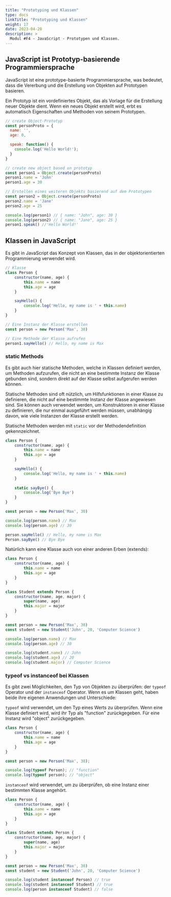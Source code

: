 ```yaml
---
title: "Prototyping und Klassen"
type: docs
linkTitle: "Prototyping und Klassen"
weight: 17
date: 2023-04-20
description: >
  Modul #F4 - JavaScript - Prototypen und Klassen.
---
```


## JavaScript ist Prototyp-basierende Programmiersprache
JavaScript ist eine prototype-basierte Programmiersprache, was bedeutet, dass die Vererbung und die Erstellung von Objekten auf Prototypen basieren.

Ein Prototyp ist ein vordefiniertes Objekt, das als Vorlage für die Erstellung neuer Objekte dient. Wenn ein neues Objekt erstellt wird, erbt es automatisch Eigenschaften und Methoden von seinem Prototypen.

```javascript
// create Object-Prototyp
const personProto = {
  name: '',
  age: 0,

  speak: function() {
    console.log('Hello World!');
  }
}

// create new object based on prototyp
const person1 = Object.create(personProto)
person1.name = 'John'
person1.age = 30

// Erstellen eines weiteren Objekts basierend auf dem Prototypen
const person2 = Object.create(personProto)
person2.name = 'Jane'
person2.age = 25

console.log(person1) // { name: "John", age: 30 }
console.log(person2) // { name: "Jane", age: 25 }
person1.speak() //'Hello World!'
```

## Klassen in JavaScript
Es gibt in JavaScript das Konzept von Klassen, das in der objektorientierten Programmierung verwendet wird.
```javascript
// Klasse
class Person {
    constructor(name, age) {
        this.name = name
        this.age = age
    }

    sayHello() {
        console.log('Hello, my name is ' + this.name)
    }
}

// Eine Instanz der Klasse erstellen
const person = new Person('Max', 30)

// Eine Methode der Klasse aufrufen
person1.sayHello() // Hello, my name is Max
```

### static Methods
Es gibt auch hier statische Methoden, welche in Klassen definiert werden, um Methoden aufzurufen, die nicht an eine bestimmte Instanz der Klasse gebunden sind, sondern direkt auf der Klasse selbst aufgerufen werden können.

Statische Methoden sind oft nützlich, um Hilfsfunktionen in einer Klasse zu definieren, die nicht auf eine bestimmte Instanz der Klasse angewiesen sind. Sie können auch verwendet werden, um Konstruktoren in einer Klasse zu definieren, die nur einmal ausgeführt werden müssen, unabhängig davon, wie viele Instanzen der Klasse erstellt werden.

Statische Methoden werden mit `static` vor der Methodendefinition gekennzeichnet.
```javascript
class Person {
    constructor(name, age) {
        this.name = name
        this.age = age
    }

    sayHello() {
        console.log('Hello, my name is ' + this.name)
    }
    
    static sayBye() {
        console.log('Bye Bye')
    }
}

const person = new Person('Max', 30)

console.log(person.name) // Max
console.log(person.age) // 30

person.sayHello() // Hello, my name is Max
Person.sayBye() // Bye Bye
```

Natürlich kann eine Klasse auch von einer anderen Erben (extends):
```javascript
class Person {
    constructor(name, age) {
        this.name = name
        this.age = age
    }
}

class Student extends Person {
    constructor(name, age, major) {
        super(name, age)
        this.major = major
    }
}

const person = new Person('Max', 30)
const student = new Student('John', 20, 'Computer Science')

console.log(person.name) // Max
console.log(person.age) // 30

console.log(student.name) // John
console.log(student.age) // 20
console.log(student.major) // Computer Science
```

### typeof vs instanceof bei Klassen
Es gibt zwei Möglichkeiten, den Typ von Objekten zu überprüfen: der `typeof` Operator und der `instanceof` Operator. Wenn es um Klassen geht, haben beide ihre eigenen Anwendungen und Unterschiede:

`typeof` wird verwendet, um den Typ eines Werts zu überprüfen. Wenn eine Klasse definiert wird, wird ihr Typ als "function" zurückgegeben. Für eine Instanz wird "object" zurückgegeben.
```javascript
class Person {
    constructor(name, age) {
        this.name = name
        this.age = age
    }
}

const person = new Person('Max', 30);

console.log(typeof Person); // "function"
console.log(typeof person); // "object"
```

`instanceof` wird verwendet, um zu überprüfen, ob eine Instanz einer bestimmten Klasse angehört.
```javascript
class Person {
    constructor(name, age) {
        this.name = name
        this.age = age
    }
}

class Student extends Person {
    constructor(name, age, major) {
        super(name, age)
        this.major = major
    }
}

const person = new Person('Max', 30)
const student = new Student('John', 20, 'Computer Science')

console.log(student instanceof Person) // true
console.log(student instanceof Student) // true
console.log(person instanceof Student) // false
```
